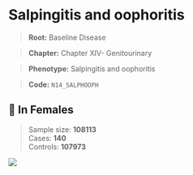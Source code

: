 # Salpingitis and oophoritis

> **Root:** Baseline Disease  

> **Chapter:** Chapter XIV- Genitourinary  

> **Phenotype:** Salpingitis and oophoritis  

> **Code:** `N14_SALPHOOPH`

## 👩 In Females  
> Sample size: **108113**  
> Cases: **140**  
> Controls: **107973**
<img src="/Disease/Figures/ALL/Incidence/N14_SALPHOOPH.png"/>
<CsvTable src="/Disease/Data/ALL/Incidence/COX_N14_SALPHOOPH.csv" label="🔍 View full results" />
